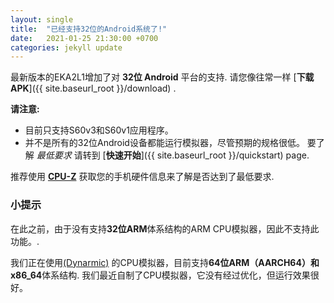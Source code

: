```yaml
---
layout: single
title:  "已经支持32位的Android系统了!"
date:   2021-01-25 21:30:00 +0700
categories: jekyll update
---
```


最新版本的EKA2L1增加了对 **32位 Android** 平台的支持. 请您像往常一样 [**下载APK**]({{ site.baseurl_root }}/download) .

**请注意:**
- 目前只支持S60v3和S60v1应用程序。
- 并不是所有的32位Android设备都能运行模拟器，尽管预期的规格很低。
要了解 *最低要求*  请转到 [**快速开始**]({{ site.baseurl_root }}/quickstart) page.

推荐使用 [**CPU-Z**](https://play.google.com/store/apps/details?id=com.cpuid.cpu_z) 获取您的手机硬件信息来了解是否达到了最低要求.

### 小提示

在此之前，由于没有支持**32位ARM**体系结构的ARM CPU模拟器，因此不支持此功能。.

我们正在使用[(Dynarmic)](https://github.com/MerryMage/Dynarmic) 的CPU模拟器，目前支持**64位ARM（AARCH64）**和**x86_64**体系结构.
我们最近自制了CPU模拟器，它没有经过优化，但运行效果很好。
